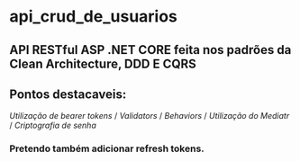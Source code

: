 # api_crud_de_usuarios

## API RESTful ASP .NET CORE feita nos padrões da Clean Architecture, DDD E CQRS

## Pontos destacaveis:
*Utilização de bearer tokens* / 
*Validators* / 
*Behaviors* / 
*Utilização do Mediatr* / 
*Criptografia de senha*

### Pretendo também adicionar refresh tokens.
